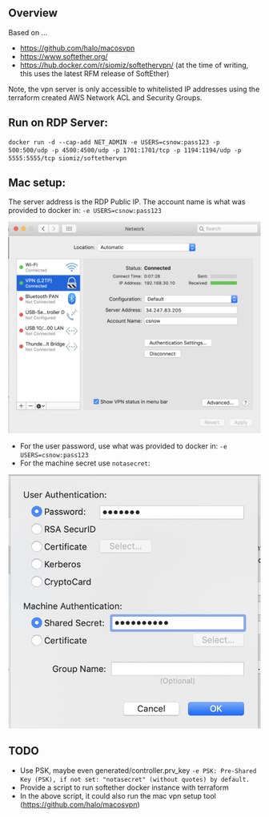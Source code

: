 ## Overview

Based on ...

- https://github.com/halo/macosvpn
- https://www.softether.org/
- https://hub.docker.com/r/siomiz/softethervpn/ (at the time of writing, this uses the latest RFM release of SoftEther)

Note, the vpn server is only accessible to whitelisted IP addresses using the terraform created AWS Network ACL and Security Groups.

## Run on RDP Server:

```
docker run -d --cap-add NET_ADMIN -e USERS=csnow:pass123 -p 500:500/udp -p 4500:4500/udp -p 1701:1701/tcp -p 1194:1194/udp -p 5555:5555/tcp siomiz/softethervpn
```

##  Mac setup:

The server address is the RDP Public IP.  The account name is what was provided to docker in: `-e USERS=csnow:pass123`

![mac setup 01](./README-VPN/mac-setup01.png)

 - For the user password, use what was provided to docker in: `-e USERS=csnow:pass123`
 - For the machine secret use `notasecret`:

![mac setup 02](./README-VPN/mac-setup02.png)

## TODO

 - Use PSK, maybe even generated/controller.prv_key `-e PSK: Pre-Shared Key (PSK), if not set: "notasecret" (without quotes) by default.`
 - Provide a script to run softether docker instance with terraform
 - In the above script, it could also run the mac vpn setup tool (https://github.com/halo/macosvpn)

